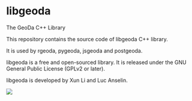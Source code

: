 # libgeoda

The GeoDa C++ Library

This repository contains the source code of libgeoda C++ library. 

It is used by rgeoda, pygeoda, jsgeoda and postgeoda.

libgeoda is a free and open-sourced library. It is released under the GNU General Public License (GPLv2 or later). 

libgeoda is developed by Xun Li and Luc Anselin.

![](https://media-exp1.licdn.com/dms/image/C5622AQHpj15buDRzuQ/feedshare-shrink_2048_1536/0/1618093505493?e=1623888000&v=beta&t=A-AbFFoZ0rHzDuD2DAZZXAFEAlptn84BXjBvvJG4CJ8)
